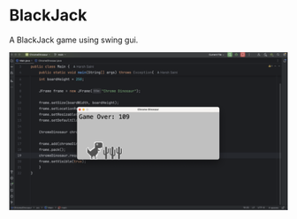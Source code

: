 # BlackJack
A BlackJack game using swing gui.

<img width="1465" src="https://github.com/harshhsaini/java-chrome-dinosaur/blob/1aea4f8765cf4231de0713c1df0a9a6935dc3524/screenshot.png" />
